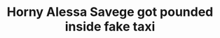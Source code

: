 ---
layout: post
title: Horny Alessa Savege got pounded inside fake taxi
duration: '05:00'
view: 255
rate: 2
video: 'http://fantasti.cc/embed/561275/'
category:
 - busty
 - gorgeous
 - rough
 - outdoor
 - curly-hair
 - brunette
 - skinny
 - tattoo
tags: 
 - sucked
 - fucked
priority: 0.9
changefreq: daily
---